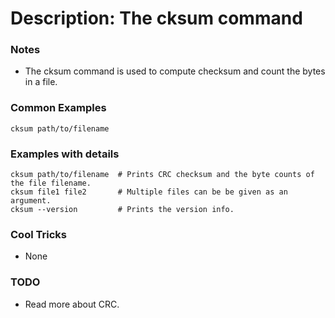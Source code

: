 # Description: The cksum command

### Notes
* The cksum command is used to compute checksum and count the bytes in a file.

### Common Examples
```shell
cksum path/to/filename
```

### Examples with details
```shell
cksum path/to/filename  # Prints CRC checksum and the byte counts of the file filename.
cksum file1 file2       # Multiple files can be be given as an argument.
cksum --version         # Prints the version info.
```

### Cool Tricks
* None

### TODO
* Read more about CRC.
